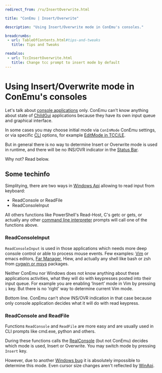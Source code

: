 ```yaml
---
redirect_from: /ru/InsertOverwrite.html

title: "ConEmu | Insert/Overwrite"

description: "Using Insert/Overwrite mode in ConEmu's consoles."

breadcrumbs:
 - url: TableOfContents.html#tips-and-tweaks
   title: Tips and Tweaks

readalso:
 - url: TccInsertOverwrite.html
   title: Change tcc prompt to insert mode by default
---
```


# Using Insert/Overwrite mode in ConEmu's consoles

Let's talk about
[console applications](ConsoleApplication.html)
only. ConEmu can't know anything about state of
[ChildGui](ChildGui.html)
applications because they have its own input queue
and graphical interface.

In some cases you may choose initial mode via `ConInMode`
ConEmu settings, or via specific [CLI](TerminalVsShell.html) options,
for example [EditMode in TCC/LE](TccInsertOverwrite.html).

But in general there is no way to determine
Insert or Overwrite mode is used in runtime,
and there will be no INS/OVR indicator in the
[Status Bar](StatusBar.html).

Why not? Read below.


## Some techinfo

Simplitying, there are two ways in [Windows Api](WinApi.html)
allowing to read input from keyboard:

* ReadConsole or ReadFile
* ReadConsoleInput

All others functions like PowerShell's Read-Host, C's getc or gets,
or actually any other [command line interpreter](TerminalVsShell.html) prompts
will call one of the functions above.


### ReadConsoleInput

`ReadConsoleInput` is used in those applications
which needs more deep console control or able
to process mouse events.
Few examples: [Vim](VimXterm.html) or emacs editors,
[Far Manager](FarManager.html), Hiew,
and actually any shell like bash or zsh from
[cygwin or msys](CygwinMsys.html) packages.

Neither ConEmu nor Windows does not know anything
about these applications activities, what they will do
with keypresses posted into their input queue.
For example you are enabling ‘Insert’ mode in Vim
by pressing `i` key. But there is no ‘right’ way
to determine current Vim mode.

Bottom line. ConEmu can't show INS/OVR indication
in that case because only console application
decides what it will do with read keypress.


### ReadConsole and ReadFile

Functions
`ReadConsole` and `ReadFile` are more easy and
are usually used in CLI prompts like cmd.exe, python and others.

During these functions calls the [RealConsole](RealConsole.html)
(but not ConEmu) decides which mode is used, Insert or Overwrite.
You may switch mode by pressing `Insert` key.

However, due to another
[Windows bug](MicrosoftBugs.html#Insert-Overwrite-Indicator)
it is absolutely impossible to determine this mode.
Even cursor size changes aren't reflected by [WinApi](WinApi.html).
